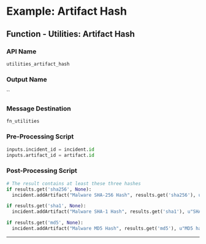 <!--
    DO NOT MANUALLY EDIT THIS FILE
    THIS FILE IS AUTOMATICALLY GENERATED WITH resilient-sdk codegen
-->

# Example: Artifact Hash

## Function - Utilities: Artifact Hash

### API Name
`utilities_artifact_hash`

### Output Name
``

### Message Destination
`fn_utilities`

### Pre-Processing Script
```python
inputs.incident_id = incident.id
inputs.artifact_id = artifact.id
```

### Post-Processing Script
```python
# The result contains at least these three hashes
if results.get('sha256', None):
  incident.addArtifact("Malware SHA-256 Hash", results.get('sha256'), u"SHA-256 hash of '{}'".format(attachment.name))

if results.get('sha1', None):
  incident.addArtifact("Malware SHA-1 Hash", results.get('sha1'), u"SHA-1 hash of '{}'".format(attachment.name))

if results.get('md5', None):
  incident.addArtifact("Malware MD5 Hash", results.get('md5'), u"MD5 hash of '{}'".format(attachment.name))
```

---

